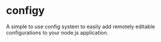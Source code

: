 # configy

A simple to use config system to easily add remotely editable configurations to your node.js application.